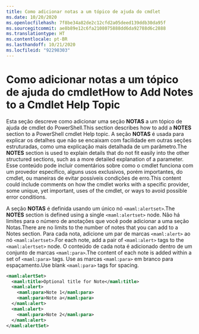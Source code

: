 ```yaml
---
title: Como adicionar notas a um tópico de ajuda do cmdlet
ms.date: 10/20/2020
ms.openlocfilehash: 7f8be34a82de2c12cfd2a05deed139ddb30da95f
ms.sourcegitcommit: ae8b89e12c6fa2108075888dd6da92788d6c2888
ms.translationtype: HT
ms.contentlocale: pt-BR
ms.lasthandoff: 10/21/2020
ms.locfileid: "92298303"
---
```

# <a name="how-to-add-notes-to-a-cmdlet-help-topic"></a><span data-ttu-id="8b94c-102">Como adicionar notas a um tópico de ajuda do cmdlet</span><span class="sxs-lookup"><span data-stu-id="8b94c-102">How to Add Notes to a Cmdlet Help Topic</span></span>

<span data-ttu-id="8b94c-103">Esta seção descreve como adicionar uma seção **NOTAS** a um tópico de ajuda de cmdlet do PowerShell.</span><span class="sxs-lookup"><span data-stu-id="8b94c-103">This section describes how to add a **NOTES** section to a PowerShell cmdlet Help topic.</span></span> <span data-ttu-id="8b94c-104">A seção **NOTAS** é usada para explicar os detalhes que não se encaixam com facilidade em outras seções estruturadas, como uma explicação mais detalhada de um parâmetro.</span><span class="sxs-lookup"><span data-stu-id="8b94c-104">The **NOTES** section is used to explain details that do not fit easily into the other structured sections, such as a more detailed explanation of a parameter.</span></span> <span data-ttu-id="8b94c-105">Esse conteúdo pode incluir comentários sobre como o cmdlet funciona com um provedor específico, alguns usos exclusivos, porém importantes, do cmdlet, ou maneiras de evitar possíveis condições de erro.</span><span class="sxs-lookup"><span data-stu-id="8b94c-105">This content could include comments on how the cmdlet works with a specific provider, some unique, yet important, uses of the cmdlet, or ways to avoid possible error conditions.</span></span>

<span data-ttu-id="8b94c-106">A seção **NOTAS** é definida usando um único nó `<maml:alertset>`.</span><span class="sxs-lookup"><span data-stu-id="8b94c-106">The **NOTES** section is defined using a single `<maml:alertset>` node.</span></span> <span data-ttu-id="8b94c-107">Não há limites para o número de anotações que você pode adicionar a uma seção Notas.</span><span class="sxs-lookup"><span data-stu-id="8b94c-107">There are no limits to the number of notes that you can add to a Notes section.</span></span> <span data-ttu-id="8b94c-108">Para cada nota, adicione um par de marcas `<maml:alert>` ao nó `<maml:alertset>`.</span><span class="sxs-lookup"><span data-stu-id="8b94c-108">For each note, add a pair of `<maml:alert>` tags to the `<maml:alertset>` node.</span></span> <span data-ttu-id="8b94c-109">O conteúdo de cada nota é adicionado dentro de um conjunto de marcas `<maml:para>`.</span><span class="sxs-lookup"><span data-stu-id="8b94c-109">The content of each note is added within a set of `<maml:para>` tags.</span></span> <span data-ttu-id="8b94c-110">Use as marcas `<maml:para>` em branco para espaçamento.</span><span class="sxs-lookup"><span data-stu-id="8b94c-110">Use blank `<maml:para>` tags for spacing.</span></span>

```xml
<maml:alertSet>
  <maml:title>Optional title for Note</maml:title>
  <maml:alert>
    <maml:para>Note 1</maml:para>
    <maml:para>Note a</maml:para>
  </maml:alert>
  <maml:alert>
    <maml:para>Note 2</maml:para>
  </maml:alert>
</maml:alertSet>
```
